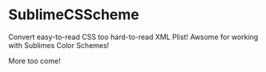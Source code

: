SublimeCSScheme 
===============  
  
Convert easy-to-read CSS too hard-to-read XML Plist! Awsome for working with Sublimes Color Schemes!
 
  
  
More too come!